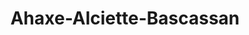 ---
title: Ahaxe-Alciette-Bascassan
url: /ahaxe-alciette-bascassan/
latitude: 43.154
longitude: -1.182
---